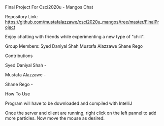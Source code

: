 Final Project For Csci2020u - Mangos Chat

Repository Link: https://github.com/mustafalazzawe/csci2020u_mangos/tree/master/FinalProject

Enjoy chatting with friends while experimenting a new type of "chill".

Group Members:
Syed Daniyal Shah
Mustafa Alazzawe
Shane Rego

Contributions

Syed Daniyal Shah -

Mustafa Alazzawe - 

Shane Rego - 

How To Use

Program will have to be downloaded and compiled with IntelliJ

Once the server and client are running, right click on the left pannel to add more particles. Now move the mouse as desired.




